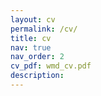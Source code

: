 ```yaml
---
layout: cv
permalink: /cv/
title: cv
nav: true
nav_order: 2
cv_pdf: wmd_cv.pdf
description:
---
```

